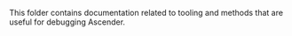 This folder contains documentation related to tooling and methods that are useful for debugging Ascender.
